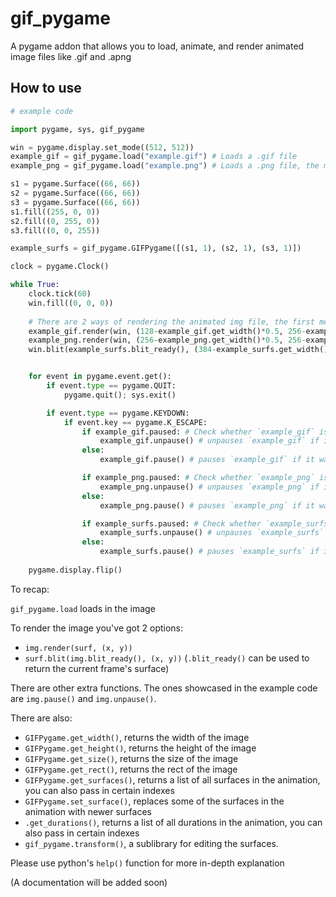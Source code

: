 # gif_pygame
A pygame addon that allows you to load, animate, and render animated image files like .gif and .apng

## How to use
```py
# example code

import pygame, sys, gif_pygame

win = pygame.display.set_mode((512, 512))
example_gif = gif_pygame.load("example.gif") # Loads a .gif file
example_png = gif_pygame.load("example.png") # Loads a .png file, the module supports non-animated files, but it is not recommended

s1 = pygame.Surface((66, 66))
s2 = pygame.Surface((66, 66))
s3 = pygame.Surface((66, 66))
s1.fill((255, 0, 0))
s2.fill((0, 255, 0))
s3.fill((0, 0, 255))

example_surfs = gif_pygame.GIFPygame([(s1, 1), (s2, 1), (s3, 1)])

clock = pygame.Clock()

while True:
    clock.tick(60)
    win.fill((0, 0, 0))
    
    # There are 2 ways of rendering the animated img file, the first method is doing "gif.render(surface, (x, y))", the other method is doing "surface.blit(gif.blit_ready(), (x, y))". THE ".blit_ready()" FUNCTION MUST BE CALLED WHEN DOING THE SECOND METHOD
    example_gif.render(win, (128-example_gif.get_width()*0.5, 256-example_gif.get_height()*0.5))
    example_png.render(win, (256-example_png.get_width()*0.5, 256-example_png.get_height()*0.5))
    win.blit(example_surfs.blit_ready(), (384-example_surfs.get_width()*0.5, 256-example_surfs.get_height()*0.5))


    for event in pygame.event.get():
        if event.type == pygame.QUIT:
            pygame.quit(); sys.exit()

        if event.type == pygame.KEYDOWN:
            if event.key == pygame.K_ESCAPE:
                if example_gif.paused: # Check whether `example_gif` is paused or not
                    example_gif.unpause() # unpauses `example_gif` if it was paused
                else:
                    example_gif.pause() # pauses `example_gif` if it was unpaused

                if example_png.paused: # Check whether `example_png` is paused or not, since this is a non-animated image, it will not be affected
                    example_png.unpause() # unpauses `example_png` if it was paused, since this is a non-animated image, it will not be affected
                else:
                    example_png.pause() # pauses `example_png` if it was unpaused, since this is a non-animated image, it will not be affected

                if example_surfs.paused: # Check whether `example_surfs` is paused or not
                    example_surfs.unpause() # unpauses `example_surfs` if it was paused
                else:
                    example_surfs.pause() # pauses `example_surfs` if it was unpaused
                    
    pygame.display.flip()
```

To recap:

`gif_pygame.load` loads in the image

To render the image you've got 2 options:
- `img.render(surf, (x, y))`
- `surf.blit(img.blit_ready(), (x, y))` (`.blit_ready()` can be used to return the current frame's surface)

There are other extra functions. The ones showcased in the example code are `img.pause()` and `img.unpause()`.

There are also:
- `GIFPygame.get_width()`, returns the width of the image
- `GIFPygame.get_height()`, returns the height of the image
- `GIFPygame.get_size()`, returns the size of the image
- `GIFPygame.get_rect()`, returns the rect of the image
- `GIFPygame.get_surfaces()`, returns a list of all surfaces in the animation, you can also pass in certain indexes
- `GIFPygame.set_surface()`, replaces some of the surfaces in the animation with newer surfaces
- `.get_durations()`, returns a list of all durations in the animation, you can also pass in certain indexes
- `gif_pygame.transform()`, a sublibrary for editing the surfaces.

Please use python's `help()` function for more in-depth explanation

(A documentation will be added soon)